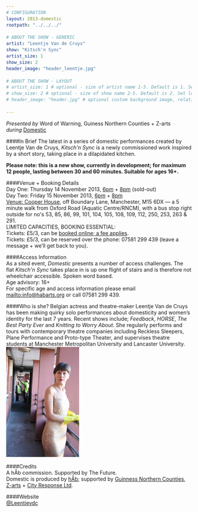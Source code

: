 ```yaml
---
# CONFIGURATION
layout: 2013-domestic
rootpath: "../../../"

# ABOUT THE SHOW - GENERIC
artist: "Leentje Van de Cruys"
show: "Kitsch'n Sync"
artist_size: 1
show_size: 2
header_image: "header_leentje.jpg"

# ABOUT THE SHOW - LAYOUT
# artist_size: 1 # optional - size of artist name 1-5. Default is 1. Set longer names to lower values
# show_size: 2 # optional - size of show name 2-5. Default is 2. Set longer names to lower values
# header_image: "header.jpg" # optional custom background image, relative to current page

---
```

*Presented by* Word of Warning, Guiness Northern Counties + Z-arts       
*during* [Domestic](/current/2013-domestic/index.html)        

####In Brief
The latest in a series of domestic performances created by Leentje Van de Cruys, *Kitsch'n Sync* is a newly commissioned work inspired by a short story, taking place in a dilapidated kitchen.    

**Please note: this is a new show, currently in development; for maximum 12 people, lasting between 30 and 60 minutes. Suitable for ages 16+.**
         
####Venue + Booking Details                  
Day One: Thursday 14 November 2013, [6pm](http://www.wegottickets.com/event/240510) + [8pm](http://www.wegottickets.com/event/240512) (sold-out)        
Day Two: Friday 15 November 2013, [6pm](http://www.wegottickets.com/event/240515) + [8pm](http://www.wegottickets.com/event/240518)                
[Venue: Cooper House](http://bit.ly/1anL5UN), off Boundary Lane, Manchester, M15 6DX — a 5 minute walk from Oxford Road (Aquatic Centre/RNCM), with a bus stop right outside for no's 53, 85, 86, 99, 101, 104, 105, 108, 109, 112, 250, 253, 263 & 291.                 
LIMITED CAPACITIES, BOOKING ESSENTIAL:               
Tickets: £5/3, can be [booked online; a fee applies](http://www.wegottickets.com/wordofwarning).                
Tickets: £5/3, can be reserved over the phone: 07581 299 439 (leave a message + we’ll get back to you).                
                  
####Access Information    
As a sited event, *Domestic* presents a number of access challenges.
The flat *Kitsch'n Sync* takes place in is up one flight of stairs and is therefore not wheelchair accessible. Spoken word based.  
Age advisory: 16+    
For specific age and access information please email <mailto:info@habarts.org> or call 07581 299 439.      

####Who is she?
Belgian actress and theatre-maker Leentje Van de Cruys has been making quirky solo performances about domesticity and women’s identity for the last 7 years. Recent shows include; *Feedback*, *HORSE*, *The Best Party Ever* and *Knitting to Worry About*. She regularly performs and tours with contemporary theatre companies including Reckless Sleepers, Plane Performance and Proto-type Theater, and supervises theatre students at Manchester Metropolitan University and Lancaster University.        
![Leentje Van de Cruys](leentje.jpg)    

####Credits        
A hÅb commission. Supported by The Future.    
Domestic is produced by [hÅb](/hab); supported by [Guinness Northern Counties](http://www.guinnesspartnership.com/about-us/news/gnc/2013/October/manchester%20tower%20block%20plays%20host%20to%20performing%20arts%20festival.aspx), [Z-arts](http://www.z-arts.org) + [City Response Ltd](http://www.cityresponse.co.uk).        
         
####Website        
[@Leentjevdc](http://twitter.com/Leentjevdc)
